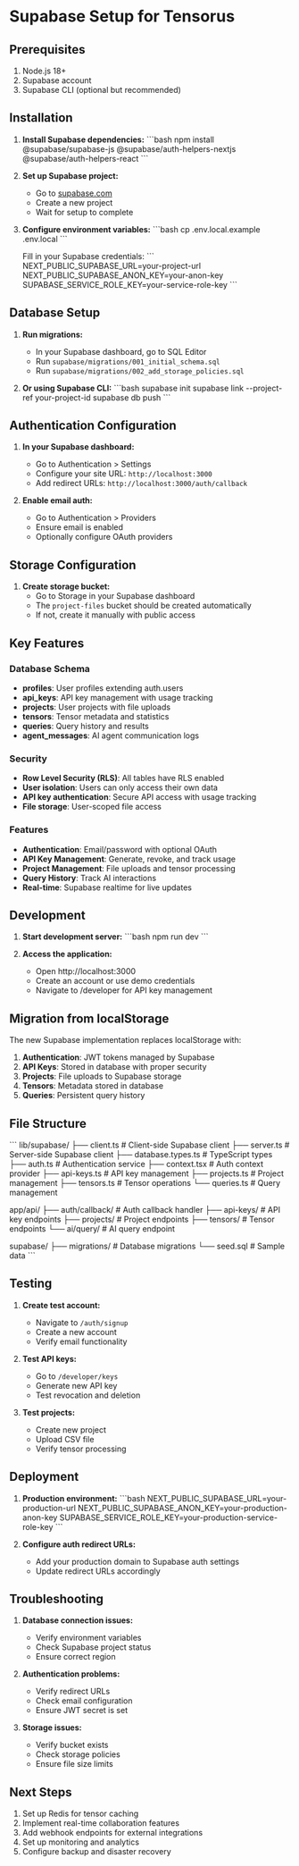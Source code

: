 # Supabase Setup for Tensorus

## Prerequisites

1. Node.js 18+
2. Supabase account
3. Supabase CLI (optional but recommended)

## Installation

1. **Install Supabase dependencies:**
   \`\`\`bash
   npm install @supabase/supabase-js @supabase/auth-helpers-nextjs @supabase/auth-helpers-react
   \`\`\`

2. **Set up Supabase project:**
   - Go to [supabase.com](https://supabase.com)
   - Create a new project
   - Wait for setup to complete

3. **Configure environment variables:**
   \`\`\`bash
   cp .env.local.example .env.local
   \`\`\`
   
   Fill in your Supabase credentials:
   \`\`\`
   NEXT_PUBLIC_SUPABASE_URL=your-project-url
   NEXT_PUBLIC_SUPABASE_ANON_KEY=your-anon-key
   SUPABASE_SERVICE_ROLE_KEY=your-service-role-key
   \`\`\`

## Database Setup

1. **Run migrations:**
   - In your Supabase dashboard, go to SQL Editor
   - Run `supabase/migrations/001_initial_schema.sql`
   - Run `supabase/migrations/002_add_storage_policies.sql`

2. **Or using Supabase CLI:**
   \`\`\`bash
   supabase init
   supabase link --project-ref your-project-id
   supabase db push
   \`\`\`

## Authentication Configuration

1. **In your Supabase dashboard:**
   - Go to Authentication > Settings
   - Configure your site URL: `http://localhost:3000`
   - Add redirect URLs: `http://localhost:3000/auth/callback`
   
2. **Enable email auth:**
   - Go to Authentication > Providers
   - Ensure email is enabled
   - Optionally configure OAuth providers

## Storage Configuration

1. **Create storage bucket:**
   - Go to Storage in your Supabase dashboard
   - The `project-files` bucket should be created automatically
   - If not, create it manually with public access

## Key Features

### Database Schema

- **profiles**: User profiles extending auth.users
- **api_keys**: API key management with usage tracking
- **projects**: User projects with file uploads
- **tensors**: Tensor metadata and statistics
- **queries**: Query history and results
- **agent_messages**: AI agent communication logs

### Security

- **Row Level Security (RLS)**: All tables have RLS enabled
- **User isolation**: Users can only access their own data
- **API key authentication**: Secure API access with usage tracking
- **File storage**: User-scoped file access

### Features

- **Authentication**: Email/password with optional OAuth
- **API Key Management**: Generate, revoke, and track usage
- **Project Management**: File uploads and tensor processing
- **Query History**: Track AI interactions
- **Real-time**: Supabase realtime for live updates

## Development

1. **Start development server:**
   \`\`\`bash
   npm run dev
   \`\`\`

2. **Access the application:**
   - Open http://localhost:3000
   - Create an account or use demo credentials
   - Navigate to /developer for API key management

## Migration from localStorage

The new Supabase implementation replaces localStorage with:

1. **Authentication**: JWT tokens managed by Supabase
2. **API Keys**: Stored in database with proper security
3. **Projects**: File uploads to Supabase storage
4. **Tensors**: Metadata stored in database
5. **Queries**: Persistent query history

## File Structure

\`\`\`
lib/supabase/
├── client.ts              # Client-side Supabase client
├── server.ts              # Server-side Supabase client
├── database.types.ts      # TypeScript types
├── auth.ts                # Authentication service
├── context.tsx            # Auth context provider
├── api-keys.ts            # API key management
├── projects.ts            # Project management
├── tensors.ts             # Tensor operations
└── queries.ts             # Query management

app/api/
├── auth/callback/         # Auth callback handler
├── api-keys/              # API key endpoints
├── projects/              # Project endpoints
├── tensors/               # Tensor endpoints
└── ai/query/              # AI query endpoint

supabase/
├── migrations/            # Database migrations
└── seed.sql              # Sample data
\`\`\`

## Testing

1. **Create test account:**
   - Navigate to `/auth/signup`
   - Create a new account
   - Verify email functionality

2. **Test API keys:**
   - Go to `/developer/keys`
   - Generate new API key
   - Test revocation and deletion

3. **Test projects:**
   - Create new project
   - Upload CSV file
   - Verify tensor processing

## Deployment

1. **Production environment:**
   \`\`\`bash
   NEXT_PUBLIC_SUPABASE_URL=your-production-url
   NEXT_PUBLIC_SUPABASE_ANON_KEY=your-production-anon-key
   SUPABASE_SERVICE_ROLE_KEY=your-production-service-role-key
   \`\`\`

2. **Configure auth redirect URLs:**
   - Add your production domain to Supabase auth settings
   - Update redirect URLs accordingly

## Troubleshooting

1. **Database connection issues:**
   - Verify environment variables
   - Check Supabase project status
   - Ensure correct region

2. **Authentication problems:**
   - Verify redirect URLs
   - Check email configuration
   - Ensure JWT secret is set

3. **Storage issues:**
   - Verify bucket exists
   - Check storage policies
   - Ensure file size limits

## Next Steps

1. Set up Redis for tensor caching
2. Implement real-time collaboration features
3. Add webhook endpoints for external integrations
4. Set up monitoring and analytics
5. Configure backup and disaster recovery
